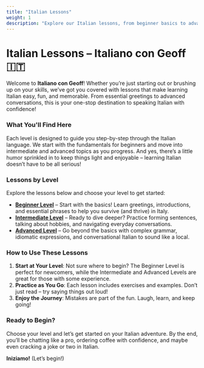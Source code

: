 ```yaml
---
title: "Italian Lessons"
weight: 1
description: "Explore our Italian lessons, from beginner basics to advanced conversations. Start speaking Italian today with a dash of humor!"
---
```


# Italian Lessons – Italiano con Geoff 🇮🇹

Welcome to **Italiano con Geoff**! Whether you’re just starting out or brushing up on your skills, we’ve got you covered with lessons that make learning Italian easy, fun, and memorable. From essential greetings to advanced conversations, this is your one-stop destination to speaking Italian with confidence!

### What You'll Find Here

Each level is designed to guide you step-by-step through the Italian language. We start with the fundamentals for beginners and move into intermediate and advanced topics as you progress. And yes, there’s a little humor sprinkled in to keep things light and enjoyable – learning Italian doesn’t have to be all serious!

### Lessons by Level

Explore the lessons below and choose your level to get started:

- [**Beginner Level**](../lessons/beginner/) – Start with the basics! Learn greetings, introductions, and essential phrases to help you survive (and thrive) in Italy.
- [**Intermediate Level**](../lessons/intermediate/) – Ready to dive deeper? Practice forming sentences, talking about hobbies, and navigating everyday conversations.
- [**Advanced Level**](../lessons/advanced/) – Go beyond the basics with complex grammar, idiomatic expressions, and conversational Italian to sound like a local.

### How to Use These Lessons

1. **Start at Your Level**: Not sure where to begin? The Beginner Level is perfect for newcomers, while the Intermediate and Advanced Levels are great for those with some experience.
2. **Practice as You Go**: Each lesson includes exercises and examples. Don’t just read – try saying things out loud!
3. **Enjoy the Journey**: Mistakes are part of the fun. Laugh, learn, and keep going!

### Ready to Begin?

Choose your level and let’s get started on your Italian adventure. By the end, you’ll be chatting like a pro, ordering coffee with confidence, and maybe even cracking a joke or two in Italian.

**Iniziamo!** (Let’s begin!)
